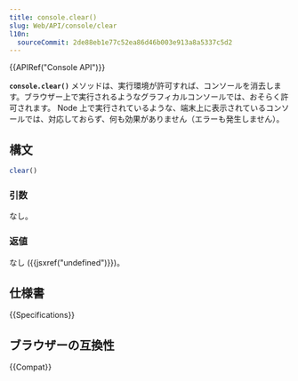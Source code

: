 ```yaml
---
title: console.clear()
slug: Web/API/console/clear
l10n:
  sourceCommit: 2de88eb1e77c52ea86d46b003e913a8a5337c5d2
---
```

{{APIRef("Console API")}}

**`console.clear()`** メソッドは、実行環境が許可すれば、コンソールを消去します。ブラウザー上で実行されるようなグラフィカルコンソールでは、おそらく許可されます。 Node 上で実行されているような、端末上に表示されているコンソールでは、対応しておらず、何も効果がありません（エラーも発生しません）。

## 構文

```js
clear()
```

### 引数

なし。

### 返値

なし ({{jsxref("undefined")}})。

## 仕様書

{{Specifications}}

## ブラウザーの互換性

{{Compat}}
